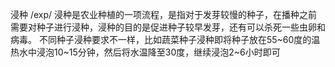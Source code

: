 浸种/exp/浸种是农业种植的一项流程，是指对于发芽较慢的种子，在播种之前需要对种子进行浸种，浸种的目的是促进种子较早发芽，还有可以杀死一些虫卵和病毒。不同种子浸种要求不一样，比如蔬菜种子浸种即将种子放在55~60度的温热水中浸泡10~15分钟，然后将水温降至30度，继续浸泡2~6小时即可